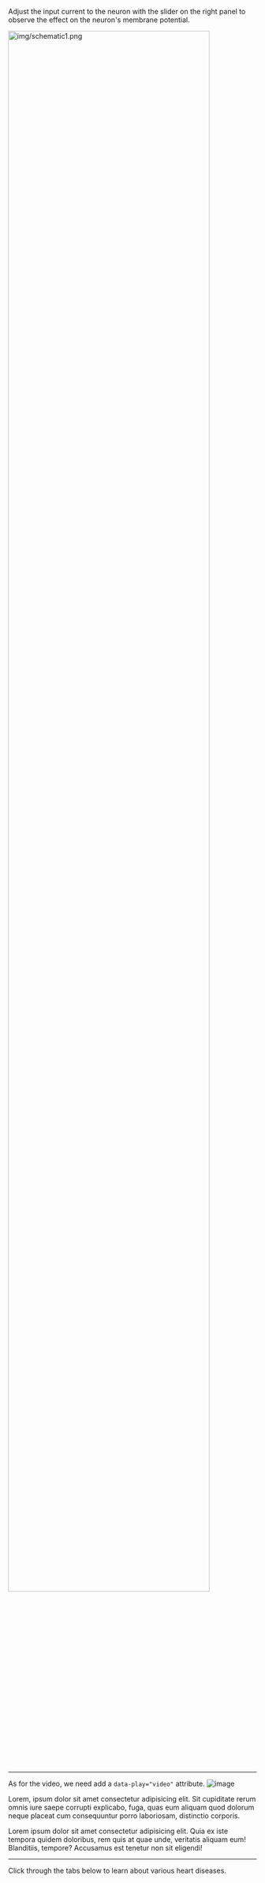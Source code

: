 <p> Adjust the input current to the neuron with the slider on the right panel to observe the effect on the neuron's membrane potential.</p>

<div class="topic-img-big">
<img src="" alt="img/schematic1.png" width="90%" height="auto"/>

</div>

---
As for the video, we need add a `data-play="video"` attribute.
<span class="md-video md-mt" data-play="video">
    <img id="healthy" src="" alt="image" class="video-icon"/>
</span>

<div class="text-container">

<p>Lorem, ipsum dolor sit amet consectetur adipisicing elit. Sit cupiditate rerum omnis iure saepe corrupti explicabo, fuga, quas eum aliquam quod dolorum neque placeat cum consequuntur porro laboriosam, distinctio corporis.</p>
<p>Lorem ipsum dolor sit amet consectetur adipisicing elit. Quia ex iste tempora quidem doloribus, rem quis at quae unde, veritatis aliquam eum! Blanditiis, tempore? Accusamus est tenetur non sit eligendi!</p>
</div>

---

<span class="md-notice"> Click through the tabs below to learn about various heart diseases.</span>
